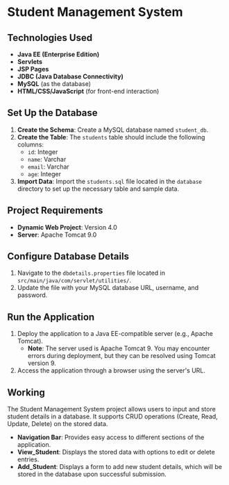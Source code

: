 # Student Management System

## Technologies Used
- **Java EE (Enterprise Edition)**
- **Servlets**
- **JSP Pages**
- **JDBC (Java Database Connectivity)**
- **MySQL** (as the database)
- **HTML/CSS/JavaScript** (for front-end interaction)

## Set Up the Database
1. **Create the Schema**: Create a MySQL database named `student_db`.
2. **Create the Table**: The `students` table should include the following columns:
   - `id`: Integer
   - `name`: Varchar
   - `email`: Varchar
   - `age`: Integer
3. **Import Data**: Import the `students.sql` file located in the `database` directory to set up the necessary table and sample data.

## Project Requirements
- **Dynamic Web Project**: Version 4.0
- **Server**: Apache Tomcat 9.0

## Configure Database Details
1. Navigate to the `dbdetails.properties` file located in `src/main/java/com/servlet/utilities/`.
2. Update the file with your MySQL database URL, username, and password.

## Run the Application
1. Deploy the application to a Java EE-compatible server (e.g., Apache Tomcat).
   - **Note**: The server used is Apache Tomcat 9. You may encounter errors during deployment, but they can be resolved using Tomcat version 9.
2. Access the application through a browser using the server's URL.

## Working
The Student Management System project allows users to input and store student details in a database. It supports CRUD operations (Create, Read, Update, Delete) on the stored data. 

- **Navigation Bar**: Provides easy access to different sections of the application.
- **View_Student**: Displays the stored data with options to edit or delete entries.
- **Add_Student**: Displays a form to add new student details, which will be stored in the database upon successful submission.

